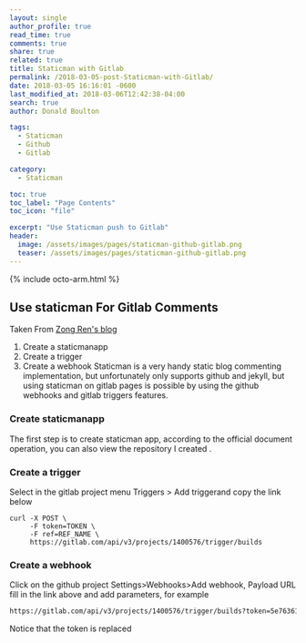 ```yaml
---
layout: single
author_profile: true
read_time: true
comments: true
share: true
related: true
title: Staticman with Gitlab
permalink: /2018-03-05-post-Staticman-with-Gitlab/
date: 2018-03-05 16:16:01 -0600
last_modified_at: 2018-03-06T12:42:38-04:00
search: true
author: Donald Boulton

tags:
  - Staticman
  - Github
  - Gitlab

category:
  - Staticman

toc: true
toc_label: "Page Contents"
toc_icon: "file"

excerpt: "Use Staticman push to Gitlab"
header:
  image: /assets/images/pages/staticman-github-gitlab.png
  teaser: /assets/images/pages/staticman-github-gitlab.png
---
```


{% include octo-arm.html %}

## Use staticman For Gitlab Comments

Taken From [Zong Ren's blog](https://zongren.me/2016/09/23/use-staticman-in-gitlab-pages/#%E5%88%9B%E5%BB%BAstaticmanapp)

1. Create a staticmanapp
2. Create a trigger
3. Create a webhook
Staticman is a very handy static blog commenting implementation, but unfortunately only supports github and jekyll, but using staticman on gitlab pages is possible by using the github webhooks and gitlab triggers features.

### Create staticmanapp

The first step is to create staticman app, according to the official document operation, you can also view the repository I created .

### Create a trigger

Select in the gitlab project menu Triggers > Add triggerand copy the link below
```curl
curl -X POST \
     -F token=TOKEN \
     -F ref=REF_NAME \
     https://gitlab.com/api/v3/projects/1400576/trigger/builds
```
### Create a webhook

Click on the github project Settings>Webhooks>Add webhook, Payload URL fill in the link above and add parameters, for example
```html
https://gitlab.com/api/v3/projects/1400576/trigger/builds?token=5e763611ads5fb89598220414e334b&ref=master
```
Notice that the token is replaced